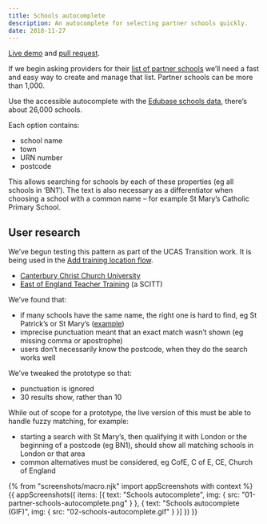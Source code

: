 ```yaml
---
title: Schools autocomplete
description: An autocomplete for selecting partner schools quickly.
date: 2018-11-27
---
```

[Live demo](https://manage-courses-prototype.herokuapp.com/school-autocomplete) and [pull request](https://github.com/DFE-Digital/manage-courses-prototype/pull/18).

If we begin asking providers for their [list of partner schools](/find-teacher-training/maps-for-providers-with-many-partners) we’ll need a fast and easy way to create and manage that list. Partner schools can be more than 1,000.

Use the accessible autocomplete with the [Edubase schools data](https://get-information-schools.service.gov.uk/Downloads), there’s about 26,000 schools.

Each option contains:

* school name
* town
* URN number
* postcode

This allows searching for schools by each of these properties (eg all schools in ‘BN1’). The text is also necessary as a differentiator when choosing a school with a common name – for example St Mary’s Catholic Primary School.

## User research

We’ve begun testing this pattern as part of the UCAS Transition work. It is being used in the [Add training location flow](/publish-teacher-training-courses/new-training-location#user-research).

* [Canterbury Christ Church University](https://lookback.io/watch/oDwREDkfjwjW5SpCi)
* [East of England Teacher Training](https://lookback.io/watch/vw6eDzqmL4s24rR2Y) (a SCITT)

We’ve found that:

* if many schools have the same name, the right one is hard to find, eg St Patrick’s or St Mary’s ([example](https://lookback.io/watch/vw6eDzqmL4s24rR2Y?t=48m48s))
* imprecise punctuation meant that an exact match wasn’t shown (eg missing comma or apostrophe)
* users don’t necessarily know the postcode, when they do the search works well

We’ve tweaked the prototype so that:

* punctuation is ignored
* 30 results show, rather than 10

While out of scope for a prototype, the live version of this must be able to handle fuzzy matching, for example:

* starting a search with St Mary’s, then qualifying it with London or the beginning of a postcode (eg BN1), should show all matching schools in London or that area
* common alternatives must be considered, eg CofE, C of E, CE, Church of England

{% from "screenshots/macro.njk" import appScreenshots with context %}
{{ appScreenshots({
  items: [{
    text: "Schools autocomplete",
    img: { src: "01-partner-schools-autocomplete.png" }
  }, {
    text: "Schools autocomplete (GIF)",
    img: { src: "02-schools-autocomplete.gif" }
  }]
}) }}
